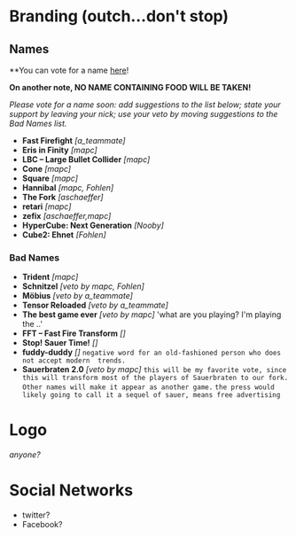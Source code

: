 # Branding (outch…don't stop)

## Names

**You can vote for a name [here](https://docs.google.com/forms/d/1GoqLLSbzWyXg25deYcZcC5vTUckEkbnkkM0Znq5s6UE/viewform)!

**On another note, NO NAME CONTAINING FOOD WILL BE TAKEN!**

_Please vote for a name soon: add suggestions to the list below; state your support by leaving your nick; use your veto by moving suggestions to the *Bad Names* list._

* **Fast Firefight**             _[a_teammate]_
* **Eris in Finity**           _[mapc]_
* **LBC – Large Bullet Collider** _[mapc]_
* **Cone** _[mapc]_
* **Square** _[mapc]_
* **Hannibal** _[mapc, Fohlen]_
* **The Fork** _[aschaeffer]_
* **retari** _[mapc]_
* **zefix** _[aschaeffer,mapc]_
* **HyperCube: Next Generation** _[Nooby]_
* **Cube2: Ehnet** _[Fohlen]_

### Bad Names

* **Trident** _[mapc]_
* **Schnitzel** _[veto by mapc, Fohlen]_
* **Möbius** _[veto by a_teammate]_
* **Tensor Reloaded** _[veto by a_teammate]_
* **The best game ever**             _[veto by mapc]_ 'what are you playing? I'm playing the ..'
* **FFT – Fast Fire Transform** _[]_
* **Stop! Sauer Time!**   _[]_
* **fuddy-duddy**         _[]_ `negative word for an old-fashioned person who does not accept modern  trends.`
* **Sauerbraten 2.0**             _[veto by mapc]_ `this will be my favorite vote, since this will transform most of the players of Sauerbraten to our fork. Other names will make it appear as another game.` `the press would likely going to call it a sequel of sauer, means free advertising`

# Logo

_anyone?_

# Social Networks

* twitter?
* Facebook?